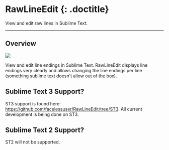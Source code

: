 # RawLineEdit {: .doctitle}
View and edit raw lines in Sublime Text.

---

## Overview
<img src="https://dl.dropboxusercontent.com/u/342698/RawLineEdit/Example.png" border="0"/>

View and edit line endings in Sublime Text.  RawLineEdit displays line endings very clearly and allows changing the line endings per line (something sublime text doesn't allow out of the box).

## Sublime Text 3 Support?
ST3 support is found here: https://github.com/facelessuser/RawLineEdit/tree/ST3.  All current development is being done on ST3.

## Sublime Text 2 Support?
ST2 will not be supported.
